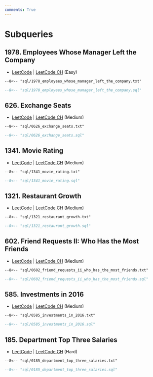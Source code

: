 ```yaml
---
comments: True
---
```


# Subqueries

## 1978. Employees Whose Manager Left the Company

-   [LeetCode](https://leetcode.com/problems/employees-whose-manager-left-the-company/) | [LeetCode CH](https://leetcode.cn/problems/employees-whose-manager-left-the-company/) (Easy)

```txt
--8<-- "sql/1978_employees_whose_manager_left_the_company.txt"
```
```sql
--8<-- "sql/1978_employees_whose_manager_left_the_company.sql"
```


## 626. Exchange Seats

-   [LeetCode](https://leetcode.com/problems/exchange-seats/) | [LeetCode CH](https://leetcode.cn/problems/exchange-seats/) (Medium)

```txt
--8<-- "sql/0626_exchange_seats.txt"
```
```sql
--8<-- "sql/0626_exchange_seats.sql"
```


## 1341. Movie Rating

-   [LeetCode](https://leetcode.com/problems/movie-rating/) | [LeetCode CH](https://leetcode.cn/problems/movie-rating/) (Medium)

```txt
--8<-- "sql/1341_movie_rating.txt"
```
```sql
--8<-- "sql/1341_movie_rating.sql"
```


## 1321. Restaurant Growth

-   [LeetCode](https://leetcode.com/problems/restaurant-growth/) | [LeetCode CH](https://leetcode.cn/problems/restaurant-growth/) (Medium)

```txt
--8<-- "sql/1321_restaurant_growth.txt"
```
```sql
--8<-- "sql/1321_restaurant_growth.sql"
```


## 602. Friend Requests II: Who Has the Most Friends

-   [LeetCode](https://leetcode.com/problems/friend-requests-ii-who-has-the-most-friends/) | [LeetCode CH](https://leetcode.cn/problems/friend-requests-ii-who-has-the-most-friends/) (Medium)

```txt
--8<-- "sql/0602_friend_requests_ii_who_has_the_most_friends.txt"
```
```sql
--8<-- "sql/0602_friend_requests_ii_who_has_the_most_friends.sql"
```


## 585. Investments in 2016

-   [LeetCode](https://leetcode.com/problems/investments-in-2016/) | [LeetCode CH](https://leetcode.cn/problems/investments-in-2016/) (Medium)

```txt
--8<-- "sql/0585_investments_in_2016.txt"
```
```sql
--8<-- "sql/0585_investments_in_2016.sql"
```


## 185. Department Top Three Salaries

-   [LeetCode](https://leetcode.com/problems/department-top-three-salaries/) | [LeetCode CH](https://leetcode.cn/problems/department-top-three-salaries/) (Hard)

```txt
--8<-- "sql/0185_department_top_three_salaries.txt"
```
```sql
--8<-- "sql/0185_department_top_three_salaries.sql"
```
